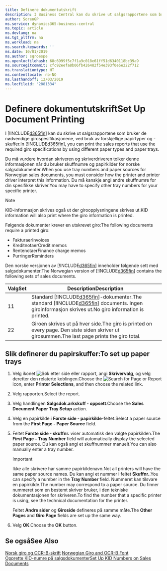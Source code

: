 ```yaml
---
title: Definere dokumentutskrift
description: I Business Central kan du skrive ut salgsrapportene som bruker de nødvendige girospesifikasjonene, ved bruk av forskjellige papirtyper og -skuffer.
author: SorenGP
ms.service: dynamics365-business-central
ms.topic: article
ms.devlang: na
ms.tgt_pltfrm: na
ms.workload: na
ms.search.keywords: ''
ms.date: 10/01/2019
ms.author: sgroespe
ms.openlocfilehash: 68c6999f5c7f1a9c018e61ff51d6340118bc39a9
ms.sourcegitcommit: cfc92eefa8b06fb426482f54e393f0e6e222f712
ms.translationtype: HT
ms.contentlocale: nb-NO
ms.lasthandoff: 12/03/2019
ms.locfileid: "2881334"
---
```

# <a name="set-up-document-printing"></a><span data-ttu-id="867c1-103">Definere dokumentutskrift</span><span class="sxs-lookup"><span data-stu-id="867c1-103">Set Up Document Printing</span></span>
<span data-ttu-id="867c1-104">I [!INCLUDE[d365fin](../../includes/d365fin_md.md)] kan du skrive ut salgsrapportene som bruker de nødvendige girospesifikasjonene, ved bruk av forskjellige papirtyper og -skuffer.</span><span class="sxs-lookup"><span data-stu-id="867c1-104">In [!INCLUDE[d365fin](../../includes/d365fin_md.md)], you can print the sales reports that use the required giro specifications by using different paper types and paper trays.</span></span>  

<span data-ttu-id="867c1-105">Du må vurdere hvordan skriveren og skriverdriveren tolker denne informasjonen når du bruker skuffnumre og papirkilder for norske salgsdokumenter.</span><span class="sxs-lookup"><span data-stu-id="867c1-105">When you use tray numbers and paper sources for Norwegian sales documents, you must consider how the printer and printer driver interpret this information.</span></span> <span data-ttu-id="867c1-106">Du må kanskje angi andre skuffnumre for din spesifikke skriver.</span><span class="sxs-lookup"><span data-stu-id="867c1-106">You may have to specify other tray numbers for your specific printer.</span></span>  

> [!NOTE]  
>  <span data-ttu-id="867c1-107">KID-informasjon skrives også ut der giroopplysningene skrives ut.</span><span class="sxs-lookup"><span data-stu-id="867c1-107">KID information will also print where the giro information is printed.</span></span>  

<span data-ttu-id="867c1-108">Følgende dokumenter krever en utskrevet giro:</span><span class="sxs-lookup"><span data-stu-id="867c1-108">The following documents require a printed giro:</span></span>  

- <span data-ttu-id="867c1-109">Fakturaer</span><span class="sxs-lookup"><span data-stu-id="867c1-109">Invoices</span></span>  
- <span data-ttu-id="867c1-110">Kreditnotaer</span><span class="sxs-lookup"><span data-stu-id="867c1-110">Credit memos</span></span>  
- <span data-ttu-id="867c1-111">Rentenotaer</span><span class="sxs-lookup"><span data-stu-id="867c1-111">Finance charge memos</span></span>  
- <span data-ttu-id="867c1-112">Purringer</span><span class="sxs-lookup"><span data-stu-id="867c1-112">Reminders</span></span>  

<span data-ttu-id="867c1-113">Den norske versjonen av [!INCLUDE[d365fin](../../includes/d365fin_md.md)] inneholder følgende sett med salgsdokumenter.</span><span class="sxs-lookup"><span data-stu-id="867c1-113">The Norwegian version of [!INCLUDE[d365fin](../../includes/d365fin_md.md)] contains the following sets of sales documents.</span></span>  

|<span data-ttu-id="867c1-114">**Valg**</span><span class="sxs-lookup"><span data-stu-id="867c1-114">**Set**</span></span>|<span data-ttu-id="867c1-115">Description</span><span class="sxs-lookup"><span data-stu-id="867c1-115">Description</span></span>|  
|-------------|---------------------------------------|  
|<span data-ttu-id="867c1-116">1</span><span class="sxs-lookup"><span data-stu-id="867c1-116">1</span></span>|<span data-ttu-id="867c1-117">Standard [!INCLUDE[d365fin](../../includes/d365fin_md.md)]-dokumenter.</span><span class="sxs-lookup"><span data-stu-id="867c1-117">The standard [!INCLUDE[d365fin](../../includes/d365fin_md.md)] documents.</span></span> <span data-ttu-id="867c1-118">Ingen giroinformasjon skrives ut.</span><span class="sxs-lookup"><span data-stu-id="867c1-118">No giro information is printed.</span></span>|  
|<span data-ttu-id="867c1-119">2</span><span class="sxs-lookup"><span data-stu-id="867c1-119">2</span></span>|<span data-ttu-id="867c1-120">Giroen skrives ut på hver side.</span><span class="sxs-lookup"><span data-stu-id="867c1-120">The giro is printed on every page.</span></span> <span data-ttu-id="867c1-121">Den siste siden skriver ut girosummen.</span><span class="sxs-lookup"><span data-stu-id="867c1-121">The last page prints the giro total.</span></span>|  

## <a name="to-set-up-paper-trays"></a><span data-ttu-id="867c1-122">Slik definerer du papirskuffer:</span><span class="sxs-lookup"><span data-stu-id="867c1-122">To set up paper trays</span></span>  

1.  <span data-ttu-id="867c1-123">Velg ikonet ![Søk etter side eller rapport](../../media/ui-search/search_small.png "Ikonet Søk etter side eller rapport"), angi **Skrivervalg**, og velg deretter den relaterte koblingen.</span><span class="sxs-lookup"><span data-stu-id="867c1-123">Choose the ![Search for Page or Report](../../media/ui-search/search_small.png "Search for Page or Report icon") icon, enter **Printer Selections**, and then choose the related link.</span></span>  
2.  <span data-ttu-id="867c1-124">Velg rapporten.</span><span class="sxs-lookup"><span data-stu-id="867c1-124">Select the report.</span></span>  
3.  <span data-ttu-id="867c1-125">Velg handlingen **Salgsdok.arkskuff - oppsett**.</span><span class="sxs-lookup"><span data-stu-id="867c1-125">Choose the **Sales Document Paper Tray Setup** action.</span></span>  
4.  <span data-ttu-id="867c1-126">Velg en papirkilde i **Første side - papirkilde**-feltet.</span><span class="sxs-lookup"><span data-stu-id="867c1-126">Select a paper source from the **First Page - Paper Source** field.</span></span>  
5.  <span data-ttu-id="867c1-127">Feltet **Første side - skuffnr.** viser automatisk den valgte papirkilden.</span><span class="sxs-lookup"><span data-stu-id="867c1-127">The **First Page – Tray Number** field will automatically display the selected paper source.</span></span> <span data-ttu-id="867c1-128">Du kan også angi et skuffnummer manuelt.</span><span class="sxs-lookup"><span data-stu-id="867c1-128">You can also manually enter a tray number.</span></span>  

    > [!IMPORTANT]  
    >  <span data-ttu-id="867c1-129">Ikke alle skrivere har samme papirkildenavn.</span><span class="sxs-lookup"><span data-stu-id="867c1-129">Not all printers will have the same paper source names.</span></span> <span data-ttu-id="867c1-130">Du kan angi et nummer i feltet **Skuffnr.**.</span><span class="sxs-lookup"><span data-stu-id="867c1-130">You can specify a number in the **Tray Number** field.</span></span> <span data-ttu-id="867c1-131">Nummeret kan tilsvare en papirkilde.</span><span class="sxs-lookup"><span data-stu-id="867c1-131">The number may correspond to a paper source.</span></span> <span data-ttu-id="867c1-132">Du finner nummeret som en bestemt skriver bruker, i den tekniske dokumentasjonen for skriveren.</span><span class="sxs-lookup"><span data-stu-id="867c1-132">To find the number that a specific printer is using, see the technical documentation for the printer.</span></span>  

    <span data-ttu-id="867c1-133">Feltet **Andre sider** og **Giroside** defineres på samme måte.</span><span class="sxs-lookup"><span data-stu-id="867c1-133">The **Other Pages** and **Giro Page** fields are set up the same way.</span></span>  

6.  <span data-ttu-id="867c1-134">Velg **OK**.</span><span class="sxs-lookup"><span data-stu-id="867c1-134">Choose the **OK** button.</span></span>  

## <a name="see-also"></a><span data-ttu-id="867c1-135">Se også</span><span class="sxs-lookup"><span data-stu-id="867c1-135">See Also</span></span>  
  <span data-ttu-id="867c1-136">[Norsk giro og OCR-B-skrift](norwegian-giro-and-ocr-b-font.md) </span><span class="sxs-lookup"><span data-stu-id="867c1-136">[Norwegian Giro and OCR-B Font](norwegian-giro-and-ocr-b-font.md) </span></span>  
 [<span data-ttu-id="867c1-137">Opprette KID-numre på salgsdokumenter</span><span class="sxs-lookup"><span data-stu-id="867c1-137">Set Up KID Numbers on Sales Documents</span></span>](how-to-set-up-kid-numbers-on-sales-documents.md)
